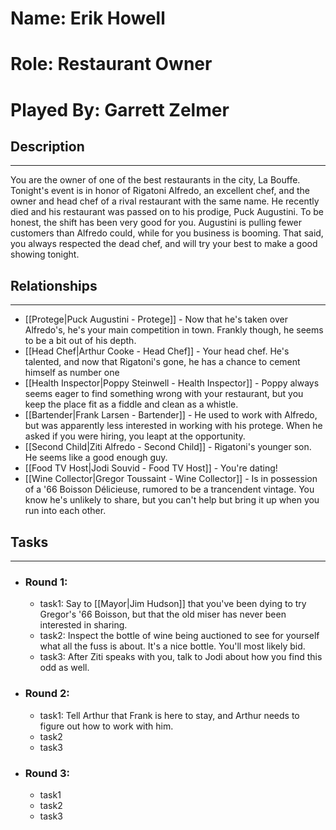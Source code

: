 # Name: Erik Howell
# Role: Restaurant Owner
# Played By: Garrett Zelmer

## Description
---
You are the owner of one of the best restaurants in the city, La Bouffe. Tonight's event is in honor of Rigatoni Alfredo, an excellent chef, and the owner and head chef of a rival restaurant with the same name. He recently died and his restaurant was passed on to his prodige, Puck Augustini. To be honest, the shift has been very good for you. Augustini is pulling fewer customers than Alfredo could, while for you business is booming. That said, you always respected the dead chef, and will try your best to make a good showing tonight.

## Relationships
---
- [[Protege|Puck Augustini - Protege]]  - Now that he's taken over Alfredo's, he's your main competition in town. Frankly though, he seems to be a bit out of his depth.
- [[Head Chef|Arthur Cooke - Head Chef]]  - Your head chef. He's talented, and now that Rigatoni's gone, he has a chance to cement himself as number one
- [[Health Inspector|Poppy Steinwell - Health Inspector]]  - Poppy always seems eager to find something wrong with your restaurant, but you keep the place fit as a fiddle and clean as a whistle.
- [[Bartender|Frank Larsen - Bartender]]  - He used to work with Alfredo, but was apparently less interested in working with his protege. When he asked if you were hiring, you leapt at the opportunity.
- [[Second Child|Ziti Alfredo - Second Child]]  - Rigatoni's younger son. He seems like a good enough guy.
- [[Food TV Host|Jodi Souvid - Food TV Host]]  - You're dating!
- [[Wine Collector|Gregor Toussaint - Wine Collector]]  - Is in possession of a '66 Boisson Délicieuse, rumored to be a trancendent vintage. You know he's unlikely to share, but you can't help but bring it up when you run into each other.

## Tasks
___
- ### Round 1: 
	- task1:  Say to [[Mayor|Jim Hudson]] that you've been dying to try Gregor's '66 Boisson, but that the old miser has never been interested in sharing.
	- task2:  Inspect the bottle of wine being auctioned to see for yourself what all the fuss is about. It's a nice bottle. You'll most likely bid.
	- task3: After Ziti speaks with you, talk to Jodi about how you find this odd as well.
- ### Round 2:
	- task1: Tell Arthur that Frank is here to stay, and Arthur needs to figure out how to work with him.
	- task2
	- task3
- ### Round 3:
	- task1
	- task2
	- task3